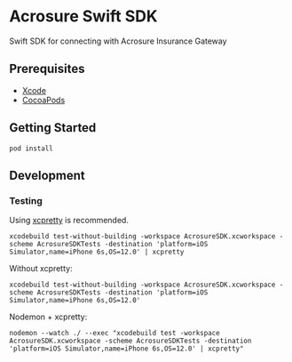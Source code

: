 # Acrosure Swift SDK

Swift SDK for connecting with Acrosure Insurance Gateway

## Prerequisites

- [Xcode](https://developer.apple.com/xcode/)
- [CocoaPods](https://cocoapods.org/)

## Getting Started

`pod install`

## Development

### Testing

Using [xcpretty](https://github.com/supermarin/xcpretty) is recommended.

```shell
xcodebuild test-without-building -workspace AcrosureSDK.xcworkspace -scheme AcrosureSDKTests -destination 'platform=iOS Simulator,name=iPhone 6s,OS=12.0' | xcpretty
```

Without xcpretty:

```shell
xcodebuild test-without-building -workspace AcrosureSDK.xcworkspace -scheme AcrosureSDKTests -destination 'platform=iOS Simulator,name=iPhone 6s,OS=12.0'
```

Nodemon + xcpretty:

```shell
nodemon --watch ./ --exec "xcodebuild test -workspace AcrosureSDK.xcworkspace -scheme AcrosureSDKTests -destination 'platform=iOS Simulator,name=iPhone 6s,OS=12.0' | xcpretty"
```
